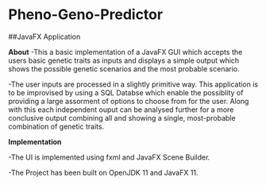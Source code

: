 # Pheno-Geno-Predictor

##JavaFX Application

**About**
-This a basic implementation of a JavaFX GUI which accepts the users basic genetic traits as inputs and displays
 a simple output which shows the possible genetic scenarios and the most probable scenario.

-The user inputs are processed in a slightly primitive way. This application is to be improvised by using a
 SQL Databse which enable the possiblity of providing a large assorment of options to choose from for the user.
 Along with this each independent ouput can be analysed further for a more conclusive output combining all and 
 showing a single, most-probable combination of genetic traits.
 
**Implementation**
 
 -The UI is implemented using fxml and JavaFX Scene Builder.

-The Project has been built on OpenJDK 11 and JavaFX 11.


 